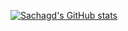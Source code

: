 [![Sachagd's GitHub stats](https://github-readme-stats.vercel.app/api?username=sachagd)](https://github.com/anuraghazra/github-readme-stats)
